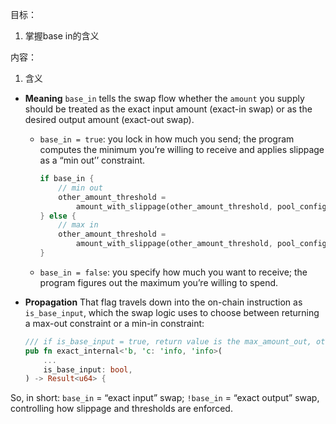 目标：
1. 掌握base in的含义


内容：
1. 含义

- **Meaning** `base_in` tells the swap flow whether the `amount` you supply should be treated as the exact input amount (exact-in swap) or as the desired output amount (exact-out swap).  
  - `base_in = true`: you lock in how much you send; the program computes the minimum you’re willing to receive and applies slippage as a “min out’’ constraint.  
    ```1812:1819:client/src/main.rs
    if base_in {
        // min out
        other_amount_threshold =
            amount_with_slippage(other_amount_threshold, pool_config.slippage, false);
    } else {
        // max in
        other_amount_threshold =
            amount_with_slippage(other_amount_threshold, pool_config.slippage, true);
    }
    ```
  - `base_in = false`: you specify how much you want to receive; the program figures out the maximum you’re willing to spend.

- **Propagation** That flag travels down into the on-chain instruction as `is_base_input`, which the swap logic uses to choose between returning a max-out constraint or a min-in constraint:  
  ```561:568:programs/amm/src/instructions/swap.rs
  /// if is_base_input = true, return value is the max_amount_out, otherwise is min_amount_in
  pub fn exact_internal<'b, 'c: 'info, 'info>(
      ...
      is_base_input: bool,
  ) -> Result<u64> {
  ```

So, in short: `base_in` = “exact input” swap; `!base_in` = “exact output” swap, controlling how slippage and thresholds are enforced.